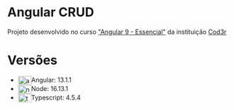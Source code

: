 # Angular CRUD

Projeto desenvolvido no curso ["Angular 9 - Essencial"](https://www.cod3r.com.br/courses/angular-9-essencial) da instituição [Cod3r](https://www.cod3r.com.br)
<br/>

# Versões
- <img align="center" alt="angular icon" height="20" width="30" src="https://cdn.jsdelivr.net/gh/devicons/devicon/icons/angularjs/angularjs-original.svg" />Angular: 13.1.1<br/>
- <img align="center" alt="node icon" height="20" width="30" src="https://cdn.jsdelivr.net/gh/devicons/devicon/icons/nodejs/nodejs-original.svg" />Node: 16.13.1<br/>
- <img align="center" alt="typescript icon" height="20" width="30" src="https://cdn.jsdelivr.net/gh/devicons/devicon/icons/typescript/typescript-original.svg" />Typescript: 4.5.4<br/>
